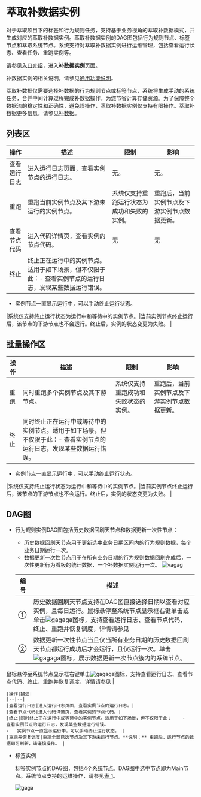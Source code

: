 # 萃取补数据实例

对于萃取项目下的标签和行为规则任务，支持基于业务视角的萃取补数据模式，并生成对应的萃取补数据实例。萃取补数据实例的DAG图包括行为规则节点、标签节点和萃取系统节点。系统支持对萃取补数据实例进行运维管理，包括查看运行状态、查看任务、重跑实例等。

请参见[入口介绍](/cn.zh-CN/运维中心/概述.md)，进入**补数据实例**页面。

补数据实例的相关说明，请参见[通用功能说明](/cn.zh-CN/运维中心/任务运维/周期任务/通用功能说明.md)。

萃取补数据仅需要选择补数据的行为规则节点或标签节点，系统将生成手动的系统任务，合并中间计算过程完成补数据操作，为您节省计算存储资源。为了保障整个数据流的稳定性和正确性，避免误操作，萃取补数据实例仅支持有限操作。萃取补数据更多信息，请参见[补数据](/cn.zh-CN/运维中心/任务运维/周期任务/萃取任务.md)。

## 列表区

|操作|描述|限制|影响|
|--|--|--|--|
|查看运行日志|进入运行日志页面，查看实例节点的运行日志。|无。|无。|
|重跑|重跑当前实例节点及其下游未运行的实例节点。|系统仅支持重跑运行状态为成功和失败的实例。|重跑后，当前实例节点及下游实例节点数据更新。|
|查看节点代码|进入代码详情页，查看实例的节点代码。|无|无|
|终止|终止正在运行中的实例节点。适用于如下场景，但不仅限于此：-   查看实例节点的运行日志，发现某些数据运行错误。
-   实例节点一直显示运行中，可以手动终止运行状态。

|系统仅支持终止运行状态为运行中和等待中的实例节点。|当前实例节点终止运行后，该节点的下游节点也不会运行。终止后，实例的状态变更为失败。 |

## 批量操作区

|操作|描述|限制|影响|
|--|--|--|--|
|重跑|同时重跑多个实例节点及其下游节点。|系统仅支持重跑成功和失败状态的实例。|重跑后，当前实例节点及下游实例节点数据更新。|
|终止|同时终止正在运行中或等待中的实例节点。适用于如下场景，但不仅限于此：-   查看实例节点的运行日志，发现某些数据运行错误。
-   实例节点一直显示运行中，可以手动终止运行状态。

|系统仅支持终止运行状态为运行中和等待中的实例节点。|当前实例节点终止运行后，该节点的下游节点也不会运行。终止后，实例的状态变更为失败。 |

## DAG图

-   行为规则实例DAG图包括历史数据回刷天节点和数据更新一次性节点：

    -   历史数据回刷天节点用于更新选中业务日期区间内的行为规则数据，每个业务日期运行一次。
    -   数据更新一次性节点用于在所有业务日期的行为规则数据回刷完成后，一次性更新行为看板的统计数据，一个补数据实例运行一次。
    ![vagag](https://static-aliyun-doc.oss-accelerate.aliyuncs.com/assets/img/zh-CN/4727247061/p189887.png)

    |编号|描述|
    |--|--|
    |①|历史数据回刷天节点支持在DAG图直接选择日期以查看对应实例，且每日运行。鼠标悬停至系统节点显示框右键单击或单击![gagaga](https://static-aliyun-doc.oss-accelerate.aliyuncs.com/assets/img/zh-CN/5727247061/p189895.png)图标，支持查看运行日志、查看节点代码、终止、重跑并恢复调度，详情请参见 |
    |②|数据更新一次性节点当且仅当所有业务日期的历史数据回刷天节点都运行成功后才会运行，且仅运行一次。单击![gagaga](https://static-aliyun-doc.oss-accelerate.aliyuncs.com/assets/img/zh-CN/5727247061/p189897.png)图标，展示数据更新一次节点簇内的系统节点。

鼠标悬停至系统节点显示框右键单击![gagaga](https://static-aliyun-doc.oss-accelerate.aliyuncs.com/assets/img/zh-CN/5727247061/p189895.png)图标，支持查看运行日志、查看节点代码、终止、重跑并恢复调度，详情请参见 |

    |操作|描述|
    |--|--|
    |查看运行日志|进入运行日志页面，查看实例节点的运行日志。|
    |查看节点代码|进入代码详情页，查看实例的节点代码。|
    |终止|同时终止正在运行中或等待中的实例节点。适用于如下场景，但不仅限于此：    -   查看实例节点的运行日志，发现某些数据运行错误。
    -   实例节点一直显示运行中，可以手动终止运行状态。 |
    |重跑并恢复调度|重跑全部已选节点及其下游未运行节点。**说明：** 重跑后，运行节点的数据即可刷新，请谨慎操作。 |

-   标签实例

    标签实例节点的DAG图，包括4个系统节点。DAG图中选中节点即为Main节点。系统节点支持的运维操作，请参见[表 1](#table_bel_oar_e0d)。

    ![gaga](https://static-aliyun-doc.oss-accelerate.aliyuncs.com/assets/img/zh-CN/5727247061/p189923.png)


